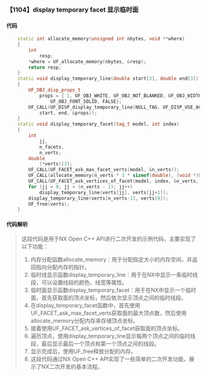 ### 【1104】display temporary facet 显示临时面

#### 代码

```cpp
    static int allocate_memory(unsigned int nbytes, void **where)  
    {  
        int  
            resp;  
        *where = UF_allocate_memory(nbytes, &resp);  
        return resp;  
    }  
    static void display_temporary_line(double start[3], double end[3])  
    {  
        UF_OBJ_disp_props_t  
            props = { 1, UF_OBJ_WHITE, UF_OBJ_NOT_BLANKED, UF_OBJ_WIDTH_NORMAL,  
                UF_OBJ_FONT_SOLID, FALSE};  
        UF_CALL(UF_DISP_display_temporary_line(NULL_TAG, UF_DISP_USE_ACTIVE_PLUS,  
            start, end, &props));  
    }  
    static void display_temporary_facet(tag_t model, int index)  
    {  
        int  
            jj,  
            n_facets,  
            n_verts;  
        double  
            (*verts)[3];  
        UF_CALL(UF_FACET_ask_max_facet_verts(model, &n_verts));  
        UF_CALL(allocate_memory(n_verts * 3 * sizeof(double), (void *)&verts));  
        UF_CALL(UF_FACET_ask_vertices_of_facet(model, index, &n_verts, verts));  
        for (jj = 0; jj < (n_verts - 1); jj++)  
            display_temporary_line(verts[jj], verts[jj+1]);  
        display_temporary_line(verts[n_verts-1], verts[0]);  
        UF_free(verts);  
    }

```

#### 代码解析

> 这段代码是用于NX Open C++ API进行二次开发的示例代码，主要实现了以下功能：
>
> 1. 内存分配函数allocate_memory：用于分配指定大小的内存空间，并返回指向分配内存的指针。
> 2. 临时线显示函数display_temporary_line：用于在NX中显示一条临时线段，可以设置线段的颜色、线宽等属性。
> 3. 临时面显示函数display_temporary_facet：用于在NX中显示一个临时面，首先获取面的顶点坐标，然后依次显示顶点之间的临时线段。
> 4. 在display_temporary_facet函数中，首先使用UF_FACET_ask_max_facet_verts获取面的最大顶点数，然后使用allocate_memory分配内存来存储顶点坐标。
> 5. 接着使用UF_FACET_ask_vertices_of_facet获取面的顶点坐标。
> 6. 遍历顶点，使用display_temporary_line显示每两个顶点之间的临时线段，最后显示最后一个顶点和第一个顶点之间的线段。
> 7. 显示完成后，使用UF_free释放分配的内存。
> 8. 这段代码通过NX Open C++ API实现了一些简单的二次开发功能，展示了NX二次开发的基本流程。
>

